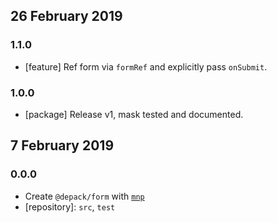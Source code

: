## 26 February 2019

### 1.1.0

- [feature] Ref form via `formRef` and explicitly pass `onSubmit`.

### 1.0.0

- [package] Release v1, mask tested and documented.

## 7 February 2019

### 0.0.0

- Create `@depack/form` with [`mnp`](https://mnpjs.org)
- [repository]: `src`, `test`